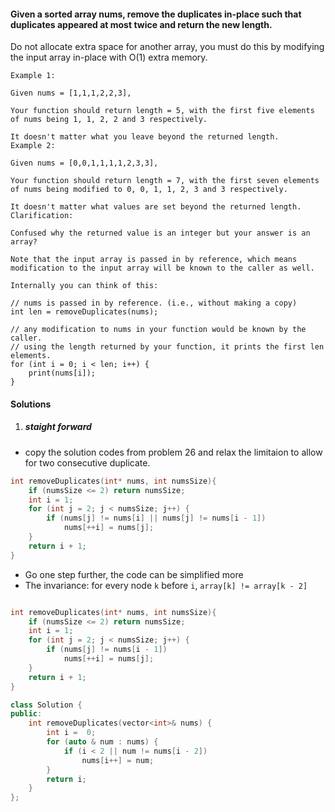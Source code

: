 #### Given a sorted array nums, remove the duplicates in-place such that duplicates appeared at most twice and return the new length.

Do not allocate extra space for another array, you must do this by modifying the input array in-place with O(1) extra memory.

```
Example 1:

Given nums = [1,1,1,2,2,3],

Your function should return length = 5, with the first five elements of nums being 1, 1, 2, 2 and 3 respectively.

It doesn't matter what you leave beyond the returned length.
Example 2:

Given nums = [0,0,1,1,1,1,2,3,3],

Your function should return length = 7, with the first seven elements of nums being modified to 0, 0, 1, 1, 2, 3 and 3 respectively.

It doesn't matter what values are set beyond the returned length.
Clarification:

Confused why the returned value is an integer but your answer is an array?

Note that the input array is passed in by reference, which means modification to the input array will be known to the caller as well.

Internally you can think of this:

// nums is passed in by reference. (i.e., without making a copy)
int len = removeDuplicates(nums);

// any modification to nums in your function would be known by the caller.
// using the length returned by your function, it prints the first len elements.
for (int i = 0; i < len; i++) {
    print(nums[i]);
}
```


#### Solutions

1. ##### staight forward

- copy the solution codes from problem 26 and relax the limitaion to allow for two consecutive duplicate.

```c++
int removeDuplicates(int* nums, int numsSize){
    if (numsSize <= 2) return numsSize;
    int i = 1;
    for (int j = 2; j < numsSize; j++) {
        if (nums[j] != nums[i] || nums[j] != nums[i - 1])
            nums[++i] = nums[j];
    }
    return i + 1;
}
```

- Go one step further, the code can be simplified more
- The invariance: for every node `k` before `i`, `array[k] != array[k - 2]`
```c++

int removeDuplicates(int* nums, int numsSize){
    if (numsSize <= 2) return numsSize;
    int i = 1;
    for (int j = 2; j < numsSize; j++) {
        if (nums[j] != nums[i - 1])
            nums[++i] = nums[j];
    }
    return i + 1;
}
```

```c++
class Solution {
public:
    int removeDuplicates(vector<int>& nums) {
        int i =  0;
        for (auto & num : nums) {
            if (i < 2 || num != nums[i - 2])
                nums[i++] = num;
        }
        return i;
    }
};
```